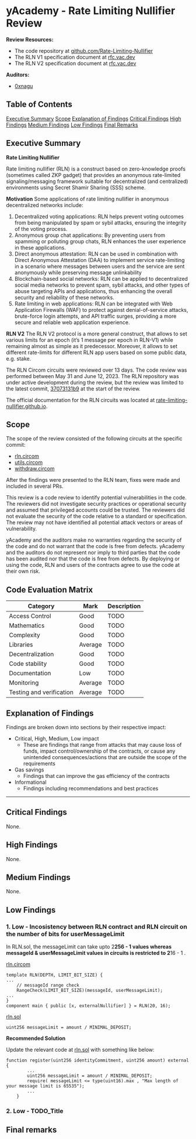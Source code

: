 # yAcademy - Rate Limiting Nullifier Review

**Review Resources:**

- The code repository at [github.com/Rate-Limiting-Nullifier](https://github.com/Rate-Limiting-Nullifier/circom-rln)
- The RLN V1 specification document at [rfc.vac.dev](https://rfc.vac.dev/spec/32)
- The RLN V2 specification document at [rfc.vac.dev](https://rfc.vac.dev/spec/58)

**Auditors:**

 - [0xnagu](https://github.com/thogiti/)

## Table of Contents <!-- omit in toc -->

[Executive Summary](#executive-summary)
[Scope](#scope)
[Explanation of Findings](#explanation-of-findings)
[Critical Findings](#critical-findings)
[High Findings](#high-findings)
[Medium Findings](#medium-findings)
[Low Findings](#low-findings)
[Final Remarks](#final-remarks)

## Executive Summary

**Rate Limiting Nullifier**

Rate limiting nullifier (RLN) is a construct based on zero-knowledge proofs (sometimes called ZKP gadget) that provides an anonymous rate-limited signaling/messaging framework suitable for decentralized (and centralized) environments using Secret Shamir Sharing (SSS) scheme.

**Motivation**
Some applications of rate limiting nullifier in anonymous decentralized networks include:
1. Decentralized voting applications: RLN helps prevent voting outcomes from being manipulated by spam or sybil attacks, ensuring the integrity of the voting process. 
2. Anonymous group chat applications: By preventing users from spamming or polluting group chats, RLN enhances the user experience in these applications.
3. Direct anonymous attestation: RLN can be used in combination with Direct Anonymous Attestation (DAA) to implement service rate-limiting in a scenario where messages between users and the service are sent anonymously while preserving message unlinkability
4. Blockchain-based social networks: RLN can be applied to decentralized social media networks to prevent spam, sybil attacks, and other types of abuse targeting APIs and applications, thus enhancing the overall security and reliability of these networks.
5. Rate limiting in web applications: RLN can be integrated with Web Application Firewalls (WAF) to protect against denial-of-service attacks, brute-force login attempts, and API traffic surges, providing a more secure and reliable web application experience. 

**RLN V2**
The RLN V2 protocol is a more general construct, that allows to set various limits for an epoch (it’s 1 message per epoch in RLN-V1) while remaining almost as simple as it predecessor. Moreover, it allows to set different rate-limits for different RLN app users based on some public data, e.g. stake.

The RLN Circom circuits were reviewed over 13 days. The code review was performed between May 31 and June 12, 2023. The RLN repository was under active development during the review, but the review was limited to the latest commit, [37073131b9](https://github.com/Rate-Limiting-Nullifier/circom-rln/tree/37073131b9c5910228ad6bdf0fc50080e507166a) at the start of the review. 

The official documentation for the RLN circuits was located at [rate-limiting-nullifier.github.io](https://rate-limiting-nullifier.github.io/rln-docs/).

## Scope

The scope of the review consisted of the following circuits at the specific commit:

- [rln.circom](https://github.com/Rate-Limiting-Nullifier/circom-rln/blob/37073131b9c5910228ad6bdf0fc50080e507166a/circuits/rln.circom)
- [utils.circom](https://github.com/Rate-Limiting-Nullifier/circom-rln/blob/37073131b9c5910228ad6bdf0fc50080e507166a/circuits/utils.circom)
- [withdraw.circom](https://github.com/Rate-Limiting-Nullifier/circom-rln/blob/37073131b9c5910228ad6bdf0fc50080e507166a/circuits/withdraw.circom)

After the findings were presented to the RLN team, fixes were made and included in several PRs.

This review is a code review to identify potential vulnerabilities in the code. The reviewers did not investigate security practices or operational security and assumed that privileged accounts could be trusted. The reviewers did not evaluate the security of the code relative to a standard or specification. The review may not have identified all potential attack vectors or areas of vulnerability.

yAcademy and the auditors make no warranties regarding the security of the code and do not warrant that the code is free from defects. yAcademy and the auditors do not represent nor imply to third parties that the code has been audited nor that the code is free from defects. By deploying or using the code, RLN and users of the contracts agree to use the code at their own risk.


Code Evaluation Matrix
---

| Category                 | Mark    | Description |
| ------------------------ | ------- | ----------- |
| Access Control           | Good | TODO |
| Mathematics              | Good | TODO |
| Complexity               | Good | TODO |
| Libraries                | Average | TODO |
| Decentralization         | Good | TODO |
| Code stability           | Good    | TODO |
| Documentation            | Low | TODO |
| Monitoring               | Average | TODO |
| Testing and verification | Average | TODO  |

## Explanation of Findings

Findings are broken down into sections by their respective impact:
 - Critical, High, Medium, Low impact
     - These are findings that range from attacks that may cause loss of funds, impact control/ownership of the contracts, or cause any unintended consequences/actions that are outside the scope of the requirements
 - Gas savings
     - Findings that can improve the gas efficiency of the contracts
 - Informational
     - Findings including recommendations and best practices

---

## Critical Findings

None.

## High Findings

None.

## Medium Findings

None.

## Low Findings

### 1. Low - Incosistency between RLN contract and RLN circuit on the number of bits for userMessageLimit

In RLN.sol, the messageLimit can take upto 2**256 - 1 values whereas messageId & userMessageLimit values in circuits is restricted to 2**16 - 1 .

[rln.circom](https://github.com/Rate-Limiting-Nullifier/circom-rln/blob/37073131b9c5910228ad6bdf0fc50080e507166a/circuits/rln.circom)

```circom
template RLN(DEPTH, LIMIT_BIT_SIZE) {
...
    // messageId range check
    RangeCheck(LIMIT_BIT_SIZE)(messageId, userMessageLimit);
...
}
component main { public [x, externalNullifier] } = RLN(20, 16);
```

[rln.sol](https://github.com/Rate-Limiting-Nullifier/rln-contracts/blob/main/src/RLN.sol)
```solidity
uint256 messageLimit = amount / MINIMAL_DEPOSIT;
```

**Recommended Solution**

Update the relevant code at [rln.sol](https://github.com/Rate-Limiting-Nullifier/rln-contracts/blob/main/src/RLN.sol) with something like below:

```solidity
function register(uint256 identityCommitment, uint256 amount) external {
        ...
        uint256 messageLimit = amount / MINIMAL_DEPOSIT;
        require( messageLimit <= type(uint16).max , "Max length of your message limit is 65535");
        ...
    }
```



### 2. Low - TODO_Title



## Final remarks


